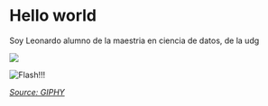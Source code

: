 # Hello world

Soy Leonardo alumno de la maestria en ciencia de datos, de la udg



![]([pegar_link_aquí](https://media.giphy.com/media/maIEBUU5OmrMA/giphy.gif)https://media.giphy.com/media/maIEBUU5OmrMA/giphy.gif)

![](https://media.giphy.com/media/l2Sq1RpduQRs3IPf2/giphy.gif "Flash!!!")

*[Source: GIPHY]([pegar_link_aquí](https://media.giphy.com/media/maIEBUU5OmrMA/giphy.gif)https://media.giphy.com/media/maIEBUU5OmrMA/giphy.gif)*
